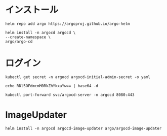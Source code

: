 # インストール

```
helm repo add argo https://argoproj.github.io/argo-helm
```

```
helm install -n argocd argocd \
--create-namespace \
argo/argo-cd
```

# ログイン

```
kubectl get secret -n argocd argocd-initial-admin-secret -o yaml
```

```
echo RDl5OFdmcmM0RkZhYkxaYw== | base64 -d
```

```
kubectl port-forward svc/argocd-server -n argocd 8080:443
```

# ImageUpdater

```
helm install -n argocd argocd-image-updater argo/argocd-image-updater
```
